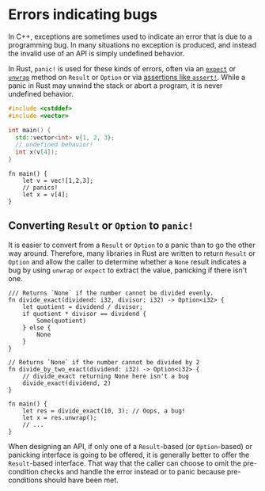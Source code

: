 # Errors indicating bugs

In C++, exceptions are sometimes used to indicate an error that is due to a
programming bug. In many situations no exception is produced, and instead the
invalid use of an API is simply undefined behavior.

In Rust, `panic!` is used for these kinds of errors, often via an
[`expect`](https://doc.rust-lang.org/std/result/enum.Result.html#method.expect)
or
[`unwrap`](https://doc.rust-lang.org/std/result/enum.Result.html#method.unwrap)
method on `Result` or `Option` or via [assertions like `assert!`](#assert).
While a panic in Rust may unwind the stack or abort a program, it is never
undefined behavior.

<div class="comparison">

```cpp
#include <cstddef>
#include <vector>

int main() {
  std::vector<int> v{1, 2, 3};
  // undefined behavior!
  int x(v[4]);
}
```

```rust,no_run
fn main() {
    let v = vec![1,2,3];
    // panics!
    let x = v[4];
}
```

</div>

## Converting `Result` or `Option` to `panic!`

It is easier to convert from a `Result` or `Option` to a panic than to go the
other way around. Therefore, many libraries in Rust are written to return
`Result` or `Option` and allow the caller to determine whether a `None` result
indicates a bug by using `unwrap` or `expect` to extract the value, panicking if
there isn't one.

```rust,should_panic
/// Returns `None` if the number cannot be divided evenly.
fn divide_exact(dividend: i32, divisor: i32) -> Option<i32> {
    let quotient = dividend / divisor;
    if quotient * divisor == dividend {
        Some(quotient)
    } else {
        None
    }
}

// Returns `None` if the number cannot be divided by 2
fn divide_by_two_exact(dividend: i32) -> Option<i32> {
    // divide_exact returning None here isn't a bug
    divide_exact(dividend, 2)
}

fn main() {
    let res = divide_exact(10, 3); // Oops, a bug!
    let x = res.unwrap();
    // ...
}
```

When designing an API, if only one of a `Result`-based (or `Option`-based) or
panicking interface is going to be offered, it is generally better to offer the
`Result`-based interface. That way that the caller can choose to omit the
pre-condition checks and handle the error instead or to panic because
pre-conditions should have been met.
